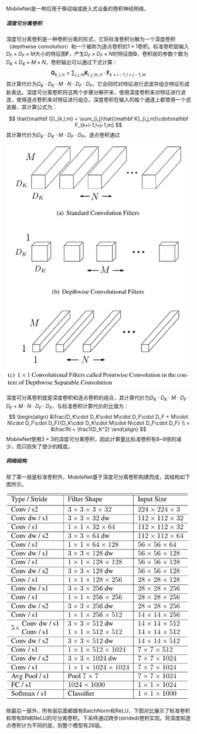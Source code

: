 MobileNet是一种应用于移动端或嵌入式设备的卷积神经网络，

##### 深度可分离卷积

深度可分离卷积是一种卷积分离的形式，它将标准卷积分解为一个深度卷积（depthwise convolution）和一个被称为逐点卷积的$1\times1$卷积。标准卷积层输入$D_F\times D_F\times M$大小的特征图$\mathbf F$，产生$D_F\times D_F\times N$的特征图$\mathbf G$，卷积层的参数个数为$D_K\times D_K\times M\times N$，卷积输出可以通过下式计算：
$$
\mathbf G_{k,l,n} = \sum_{i,j,m}\mathbf K_{i,j,m,n}\cdot\mathbf F_{k+i-1,l+j-1,m}
$$
其计算代价为$D_K\cdot D_K\cdot M\cdot N\cdot D_F\cdot D_F$。它会同时对特征进行滤波并组合特征形成新表达。深度可分离卷积将这两个步骤分解开来，使用深度卷积来对特征进行滤波，使用逐点卷积来对特征进行组合。深度卷积在输入的每个通道上都使用一个滤波器，其计算公式为：

$$
\hat{\mathbf G}_{k,l,m} = \sum_{i,j}\hat{\mathbf K}_{i,j,m}\cdot\mathbf F_{k+i-1,l+j-1,m}
$$
其计算代价为$D_K\cdot D_K\cdot M\cdot D_F\cdot D_F$。逐点卷积通过

<img src='figures/dwspconv.PNG' width='500px' />

深度可分离卷积就是深度卷积和逐点卷积的组合，其计算代价为$D_K\cdot D_K\cdot M\cdot D_F\cdot D_F + M\cdot N\cdot D_F\cdot D_F$，与标准卷积计算代价的比值为：
$$
\begin{align}
&\frac{D_K\cdot D_K\cdot M\cdot D_F\cdot D_F + M\cdot N\cdot D_F\cdot D_F}{D_K\cdot D_K\cdot M\cdot N\cdot D_F\cdot D_F} \\
= &\frac1N + \frac1{D_K^2}
\end{align}
$$
MobileNet使用$3\times3$的深度可分离卷积，因此计算量比标准卷积有8~9倍的减少，而只损失了很少的精度。

##### 网络结构

除了第一层是标准卷积外，MobileNet基于深度可分离卷积构建而成，其结构如下图所示。

<img src='figures/mobilenetarch.PNG' width='500px' />

除最后一层外，所有层后面都跟有BatchNorm和ReLU，下图对比展示了标准卷积和带有BN和ReLU的可分离卷积。下采样通过跨步(strided)卷积实现。将深度和逐点卷积计为不同的层，则整个模型有28层。